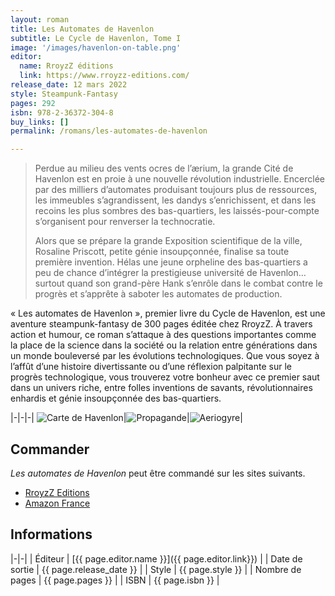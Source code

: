 ```yaml
---
layout: roman
title: Les Automates de Havenlon
subtitle: Le Cycle de Havenlon, Tome I
image: '/images/havenlon-on-table.png'
editor:
  name: RroyzZ éditions
  link: https://www.rroyzz-editions.com/
release_date: 12 mars 2022
style: Steampunk-Fantasy
pages: 292
isbn: 978-2-36372-304-8
buy_links: []
permalink: /romans/les-automates-de-havenlon

---
```


> Perdue au milieu des vents ocres de l’ærium, la grande Cité de Havenlon est
  en proie à une nouvelle révolution industrielle. Encerclée par des milliers
  d’automates produisant toujours plus de ressources, les immeubles s’agrandissent,
  les dandys s’enrichissent, et dans les recoins les plus sombres des bas-quartiers,
  les laissés-pour-compte s’organisent pour renverser la technocratie.
>
> Alors que se prépare la grande Exposition scientifique de la ville, Rosaline Priscott,
  petite génie insoupçonnée, finalise sa toute première invention. Hélas une jeune
  orpheline des bas-quartiers a peu de chance d’intégrer la prestigieuse université
  de Havenlon… surtout quand son grand-père Hank s’enrôle dans le combat contre le
  progrès et s’apprête à saboter les automates de production.

« Les automates de Havenlon », premier livre du Cycle de Havenlon, est une aventure
steampunk-fantasy de 300 pages éditée chez RroyzZ. À travers action et humour,
ce roman s’attaque à des questions importantes comme la place de la science dans
la société ou la relation entre générations dans un monde bouleversé par les évolutions technologiques.
Que vous soyez à l’affût d’une histoire divertissante ou d’une réflexion palpitante sur
le progrès technologique, vous trouverez votre bonheur avec ce premier saut dans un
univers riche, entre folles inventions de savants, révolutionnaires enhardis et
génie insoupçonnée des bas-quartiers.

|-|-|-|
![Carte de Havenlon]({{site.baseurl}}/images/havenlon-map.png)|![Propagande]({{site.baseurl}}/images/havenlon-affiche.png)|![Aeriogyre]({{site.baseurl}}/images/havenlon-aeriogyre.png)|

## Commander

_Les automates de Havenlon_ peut être commandé sur les sites suivants.

- [RroyzZ Editions](https://www.rroyzzeditions.com/fr/fantastique/286-les-automates-de-havenlon-vincent-dorier.html)
- [Amazon France](https://www.amazon.fr/dp/236372304X/)

## Informations

|-|-|
| Éditeur | [{{ page.editor.name }}]({{ page.editor.link}}) |
| Date de sortie | {{ page.release_date }} |
| Style | {{ page.style }} |
| Nombre de pages | {{ page.pages }} |
| ISBN | {{ page.isbn }} |
